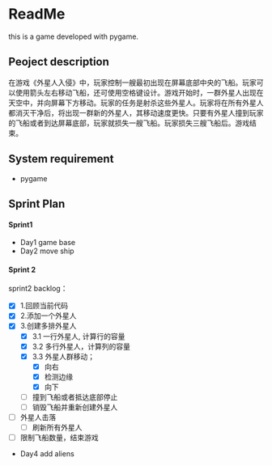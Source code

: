 # ReadMe

this is a game developed with pygame.


## Peoject description
在游戏《外星人入侵》中，玩家控制一艘最初出现在屏幕底部中央的飞船。玩家可以使用箭头左右移动飞船，还可使用空格键设计。游戏开始时，一群外星人出现在天空中，并向屏幕下方移动。玩家的任务是射杀这些外星人。玩家将在所有外星人都消灭干净后，将出现一群新的外星人，其移动速度更快。只要有外星人撞到玩家的飞船或者到达屏幕底部，玩家就损失一艘飞船。玩家损失三艘飞船后。游戏结束。

## System requirement
- pygame



## Sprint Plan
#### Sprint1
- Day1
game base
- Day2
move ship

#### Sprint 2
sprint2 backlog：
- [x] 1.回顾当前代码
- [x] 2.添加一个外星人
- [x] 3.创建多排外星人
    - [x] 3.1 一行外星人, 计算行的容量
    - [x] 3.2 多行外星人，计算列的容量
    - [x] 3.3 外星人群移动；
        - [x] 向右
        - [x] 检测边缘
        - [x] 向下
    - [ ] 撞到飞船或者抵达底部停止
    - [ ] 销毁飞船并重新创建外星人
- [ ] 外星人击落
    - [ ] 刷新所有外星人
- [ ] 限制飞船数量，结束游戏
- Day4
add aliens

